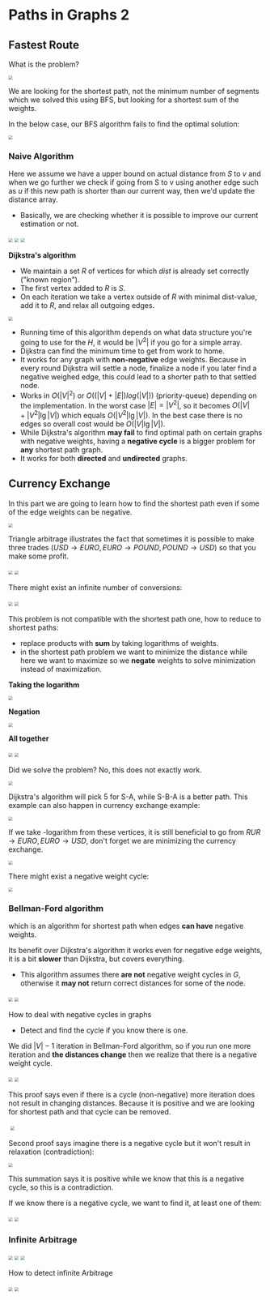 # Paths in Graphs 2

## Fastest Route

What is the problem?

<img src="assets/graph-01.png" style="zoom:50%"/>

We are looking for the shortest path, not the minimum number of segments which we solved this using BFS, but looking for a shortest sum of the weights.

In the below case, our BFS algorithm fails to find the optimal solution:

<img src="assets/graph-02.png" style="zoom:50%"/>

### Naive Algorithm

Here we assume we have a upper bound on actual distance from $S$ to $v$ and when we go further we check if going from S to v using another edge such as $u$ if this new path is shorter than our current way, then we'd update the distance array.

* Basically, we are checking whether it is possible to improve our current estimation or not.

<img src="assets/graph-03.png" style="zoom:50%"/>

<img src="assets/graph-04.png" style="zoom:50%"/>

<img src="assets/graph-05.png" style="zoom:50%"/>

**Dijkstra's algorithm**

* We maintain a set $R$ of vertices for which $dist$ is already set correctly ("known region").
* The first vertex added to $R$ is $S$.
* On each iteration we take a vertex outside of $R$ with minimal dist-value, add it to $R$, and relax all outgoing edges.

<img src="assets/graph-06.png" style="zoom:50%"/>

* Running time of this algorithm depends on what data structure you're going to use for the $H$, it would be $|V^2|$ if you go for a simple array.
* Dijkstra can find the minimum time to get from work to home.
* It works for any graph with **non-negative** edge weights. Because in every round Dijkstra will settle a node, finalize a node if you later find a negative weighed edge, this could lead to a shorter path to that settled node.
* Works in $O(|V|^2)$ or $O((|V| + |E|) log (|V|))$ (priority-queue) depending on the implementation. In the worst case $|E|=|V^2|$, so it becomes $O(|V| +|V^2| \lg{|V|})$ which equals $O(|V^2| \lg{|V|})$. In the best case there is no edges so overall cost would be $O(|V|\lg{|V|})$.
* While Dijkstra's algorithm **may fail** to find optimal path on certain graphs with negative weights, having a **negative cycle** is a bigger problem for **any** shortest path graph.
* It works for both **directed** and **undirected** graphs.

## Currency Exchange

In this part we are going to learn how to find the shortest path even if some of the edge weights can be negative.

<img src="assets/graph-07.png" style="zoom:50%"/>

Triangle arbitrage illustrates the fact that sometimes it is possible to make three trades ($USD \rightarrow EURO, EURO \rightarrow POUND, POUND \rightarrow USD$) so that you make some profit.

<img src="assets/graph-08.png" style="zoom:50%"/>

<img src="assets/graph-09.png" style="zoom:50%"/>

There might exist an infinite number of conversions:

<img src="assets/graph-10.png" style="zoom:50%"/>

<img src="assets/graph-11.png" style="zoom:50%"/>

This problem is not compatible with the shortest path one, how to reduce to shortest paths:

* replace products with **sum** by taking logarithms of weights.
* in the shortest path problem we want to minimize the distance while here we want to maximize so we **negate** weights to solve minimization instead of maximization.

**Taking the logarithm**

<img src="assets/graph-12.png" style="zoom:50%"/>

**Negation**

<img src="assets/graph-13.png" style="zoom:50%"/>

**All together**

<img src="assets/graph-14.png" style="zoom:50%"/>

<img src="assets/graph-15.png" style="zoom:50%"/>

Did we solve the problem? No, this does not exactly work.

<img src="assets/graph-16.png" style="zoom:50%"/>

Dijkstra's algorithm will pick 5 for S-A, while S-B-A is a better path. This example can also happen in currency exchange example:

<img src="assets/graph-17.png" style="zoom:50%"/>

If we take -logarithm from these vertices, it is still beneficial to go from $RUR \rightarrow EURO, EURO \rightarrow USD$, don't forget we are minimizing the currency exchange.

<img src="assets/graph-18.png" style="zoom:50%"/>



There might exist a negative weight cycle:

<img src="assets/graph-19.png" style="zoom:50%"/>

### Bellman-Ford algorithm

which is an algorithm for shortest path when edges **can have** negative weights.

Its benefit over Dijkstra's algorithm it works even for negative edge weights, it is a bit **slower** than Dijkstra, but covers everything.

* This algorithm assumes there **are not** negative weight cycles in $G$, otherwise it **may not** return correct distances for some of the node.

<img src="assets/graph-20.png" style="zoom:50%"/>

<img src="assets/graph-21.png" style="zoom:50%"/>

How to deal with negative cycles in graphs

* Detect and find the cycle if you know there is one.

We did $|V| - 1$ iteration in Bellman-Ford algorithm, so if you run one more iteration and **the distances change** then we realize that there is a negative weight cycle.

<img src="assets/graph-22.png" style="zoom:50%"/>

<img src="assets/graph-23.png" style="zoom:50%"/>

This proof says even if there is a cycle (non-negative) more iteration does not result in changing distances. Because it is positive and we are looking for shortest path and that cycle can be removed.

​																	<img src="assets/graph-24.png" style="zoom:50%"/>

Second proof says imagine there is a negative cycle but it won't result in relaxation (contradiction):

<img src="assets/graph-25.png" style="zoom:50%"/>

This summation says it is positive while we know that this is a negative cycle, so this is a contradiction.

If we know there is a negative cycle, we want to find it, at least one of them:

<img src="assets/graph-26.png" style="zoom:50%"/>

<img src="assets/graph-27.png" style="zoom:50%"/>

### Infinite Arbitrage

<img src="assets/graph-28.png" style="zoom:50%"/>

<img src="assets/graph-29.png" style="zoom:50%"/>

<img src="assets/graph-30.png" style="zoom:50%"/>

How to detect infinite Arbitrage

<img src="assets/graph-31.png" style="zoom:50%"/>

<img src="assets/graph-32.png" style="zoom:50%"/>
